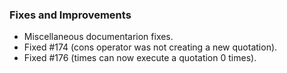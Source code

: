 ### Fixes and Improvements

* Miscellaneous documentarion fixes.
* Fixed #174 (cons operator was not creating a new quotation).
* Fixed #176 (times can now execute a quotation 0 times).
